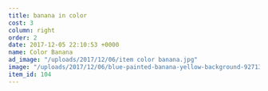 ```yaml
---
title: banana in color
cost: 3
column: right
order: 2
date: 2017-12-05 22:10:53 +0000
name: Color Banana
ad_image: "/uploads/2017/12/06/item color banana.jpg"
image: "/uploads/2017/12/06/blue-painted-banana-yellow-background-92713238.jpg"
item_id: 104
---
```

